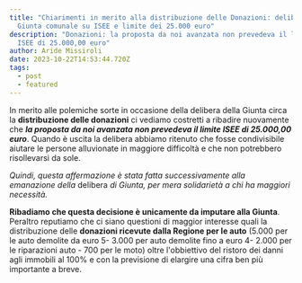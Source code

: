 ```yaml
---
title: "Chiarimenti in merito alla distribuzione delle Donazioni: delibera della
  Giunta comunale su ISEE e limite dei 25.000 euro"
description: "Donazioni: la proposta da noi avanzata non prevedeva il limite
  ISEE di 25.000,00 euro"
author: Aride Missiroli
date: 2023-10-22T14:53:44.720Z
tags:
  - post
  - featured
---
```

In merito alle polemiche sorte in occasione della delibera della Giunta circa la **distribuzione delle donazioni** ci vediamo costretti a ribadire nuovamente che ***la proposta da noi avanzata non prevedeva il limite ISEE di 25.000,00 euro***. Quando è uscita la delibera abbiamo ritenuto che fosse condivisibile aiutare le persone alluvionate in maggiore difficoltà e che non potrebbero risollevarsi da sole. 

*Quindi, questa affermazione è stata fatta successivamente alla emanazione della* delibera *di Giunta, per mera solidarietà a chi ha maggiori necessità.*                               

**Ribadiamo che questa decisione è unicamente da imputare alla Giunta**. Peraltro reputiamo che ci siano questioni di maggior interesse quali la distribuzione delle **donazioni ricevute dalla Regione per le auto** (5.000 per le auto demolite da euro 5- 3.000 per auto demolite fino a euro 4- 2.000 per le riparazioni auto - 700 per le moto) oltre l'obbiettivo del ristoro dei danni agli immobili al 100% e con la previsione di elargire una cifra ben più importante a breve.